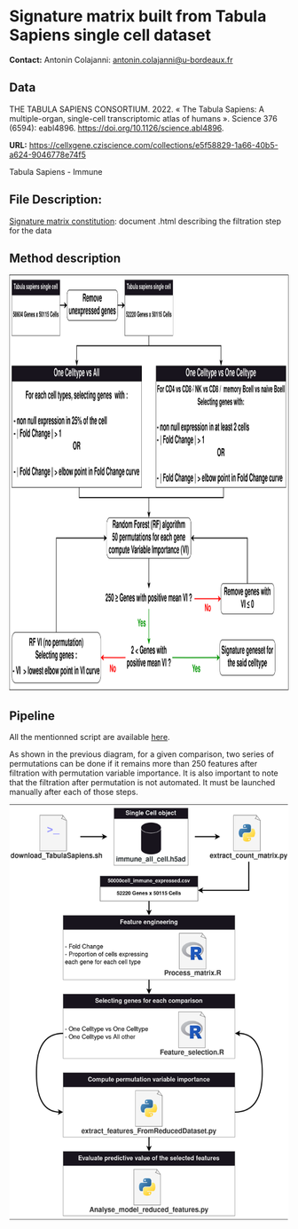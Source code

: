 # Signature matrix built from Tabula Sapiens single cell dataset

**Contact:**
Antonin Colajanni: antonin.colajanni@u-bordeaux.fr

## Data
THE TABULA SAPIENS CONSORTIUM. 2022. « The Tabula Sapiens: A multiple-organ, single-cell transcriptomic atlas of humans ». Science 376 (6594): eabl4896. https://doi.org/10.1126/science.abl4896.

**URL:** 
https://cellxgene.cziscience.com/collections/e5f58829-1a66-40b5-a624-9046778e74f5

Tabula Sapiens - Immune 


## File Description: 

[Signature matrix constitution](/markdown/): document .html describing the filtration step for the data



## Method description 

<img src="/doc/Diapo_pathseq-TabulaSapiens.drawio.png" height="750">


## Pipeline

All the mentionned script are available [here](/scripts/).


As shown in the previous diagram, for a given comparison, two series of permutations can be done if it remains more than 250 features after filtration with permutation variable importance.
It is also important to note that the filtration after permutation is not automated. It must be launched manually after each of those steps. 

<img src="/doc/Diapo_pathseq-Tabula_sapiens_pipeline.drawio.png" height="750">
